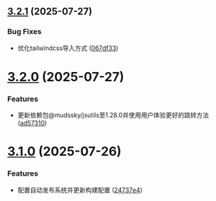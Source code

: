 ## [3.2.1](https://github.com/mudssky/highlight-keywords/compare/v3.2.0...v3.2.1) (2025-07-27)


### Bug Fixes

* 优化tailwindcss导入方式 ([067df33](https://github.com/mudssky/highlight-keywords/commit/067df3301803500f3a43b05ee1c32c9ef9432776))

# [3.2.0](https://github.com/mudssky/highlight-keywords/compare/v3.1.0...v3.2.0) (2025-07-27)


### Features

* 更新依赖包@mudssky/jsutils至1.28.0并使用用户体验更好的跳转方法 ([ad57310](https://github.com/mudssky/highlight-keywords/commit/ad573108d209d370e55b91937a8c85adb9d6c7c7))

# [3.1.0](https://github.com/mudssky/highlight-keywords/compare/v3.0.0...v3.1.0) (2025-07-26)


### Features

* 配置自动发布系统并更新构建配置 ([24737e4](https://github.com/mudssky/highlight-keywords/commit/24737e46824afba38a5e9042fe2efdbc462d789b))
